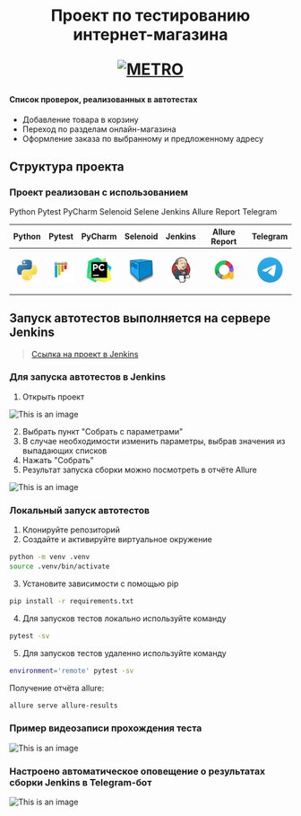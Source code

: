 <h1 align="center">Проект по тестированию интернет-магазина 
<p align="center">
<a href="https://online.metro-cc.ru/" target="_blank">
<img src="https://upload.wikimedia.org/wikipedia/commons/5/53/Logo_METRO.svg" 
alt="METRO" width="256" height="128"> </a> 
</p> </h1>

#### Список проверок, реализованных в автотестах
- Добавление товара в корзину
- Переход по разделам онлайн-магазина
- Оформление заказа по выбранному и предложенному адресу

## Структура проекта

### Проект реализован с использованием
Python Pytest PyCharm Selenoid Selene Jenkins Allure Report Telegram 

<p align="center">

| Python                                                                                            | Pytest                                                                                            | PyCharm                                                                                         | Selenoid                                                                                   | Jenkins                                                                                             | Allure Report                                                          | Telegram                                                                                     |
|---------------------------------------------------------------------------------------------------|---------------------------------------------------------------------------------------------------|-------------------------------------------------------------------------------------------------|--------------------------------------------------------------------------------------------|-----------------------------------------------------------------------------------------------------|------------------------------------------------------------------------|----------------------------------------------------------------------------------------------|
| <p align="center"><img src="/Images/python-original.svg" alt="Python" width="45" height="45"></p> | <p align="center"><img src="/Images/pytest-original.svg" alt="Pytest" width="45" height="45"></p> | <p align="center"><img src="/Images/PyCharm_Icon.svg" alt="Pycharm" width="45" height="45"></p> | <p align="center"><img src="/Images/selenoid.png" alt="Selene" width="45" height="45"></p> | <p align="center"><img src="/Images/jenkins-original.svg" alt="Jenkins" width="45" height="45"></p> | <p align="center"><img src="/Images/allure.png" alt="Allure" width="45" height="45"></p> | <p align="center"><img src="/Images/telegram.svg" alt="Telegram" width="45" height="45"></p> |
</p>

## Запуск автотестов выполняется на сервере Jenkins
> <a target="_blank" href="LINK">Ссылка на проект в Jenkins</a>

### Для запуска автотестов в Jenkins
1. Открыть проект

![This is an image](/Images/Screenshots/Jenkins_main.png)

2. Выбрать пункт "Собрать с параметрами"
3. В случае необходимости изменить параметры, выбрав значения из выпадающих списков
4. Нажать "Собрать"
5. Результат запуска сборки можно посмотреть в отчёте Allure

![This is an image](/Images/Screenshots/allure_report.png)

### Локальный запуск автотестов
1. Клонируйте репозиторий
2. Создайте и активируйте виртуальное окружение
  ```bash
  python -m venv .venv
  source .venv/bin/activate
  ```
3. Установите зависимости с помощью pip
  ```bash
  pip install -r requirements.txt
  ```
4. Для запусков тестов локально используйте команду 
  ```bash
  pytest -sv
  ```
5. Для запусков тестов удаленно используйте команду 
  ```bash
  environment='remote' pytest -sv
  ```

Получение отчёта allure:
```bash
allure serve allure-results
``` 

### Пример видеозаписи прохождения теста
![This is an image](/Images/Screenshots/test_gif.gif)

### Настроено автоматическое оповещение о результатах сборки Jenkins в Telegram-бот
![This is an image](/Images/Screenshots/bot.png)

